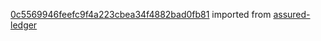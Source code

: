 [0c5569946feefc9f4a223cbea34f4882bad0fb81](https://github.com/insolar/assured-ledger/commit/0c5569946feefc9f4a223cbea34f4882bad0fb81) imported from [assured-ledger](https://github.com/insolar/assured-ledger)
